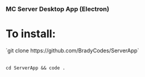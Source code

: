 ### MC Server Desktop App (Electron)


<h1>To install: </h1>
`git clone https://github.com/BradyCodes/ServerApp`

<br>
<br>

`cd ServerApp && code .`




